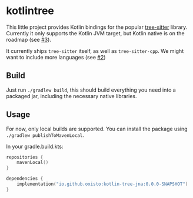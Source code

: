# kotlintree

This little project provides Kotlin bindings for the popular [tree-sitter](http://github.com/tree-sitter/tree-sitter) library. Currently it only supports the Kotlin JVM target, but Kotlin native is on the roadmap (see [#3](https://github.com/oxisto/kotlintree/issues/3)).

It currently ships `tree-sitter` itself, as well as `tree-sitter-cpp`. We might want to include more languages (see [#2](https://github.com/oxisto/kotlintree/issues/2))

## Build

Just run `./gradlew build`, this should build everything you need into a packaged jar, including the necessary native libraries.

## Usage

For now, only local builds are supported. You can install the package using `./gradlew publishToMavenLocal`.

In your gradle.build.kts:
```kotlin
repositories {
    mavenLocal()
}

dependencies {
    implementation("io.github.oxisto:kotlin-tree-jna:0.0.0-SNAPSHOT")
}
```